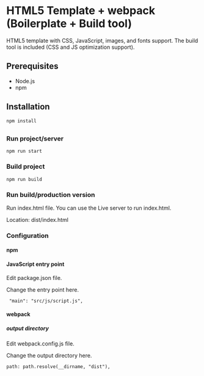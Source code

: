 # HTML5 Template + webpack (Boilerplate + Build tool)

HTML5 template with CSS, JavaScript, images, and fonts support.
The build tool is included (CSS and JS optimization support).

## Prerequisites

- Node.js
- npm

## Installation

```npm install```

##

### Run project/server

``` npm run start ```

### Build project

``` npm run build ```

### Run build/production version

Run index.html file.
You can use the Live server to run index.html.

Location: dist/index.html

### Configuration

#### npm 

#### JavaScript entry point

Edit package.json file.

Change the entry point here.

``` "main": "src/js/script.js",```

#### webpack

##### output directory

Edit webpack.config.js file.

Change the output directory here.

```path: path.resolve(__dirname, "dist"),```
